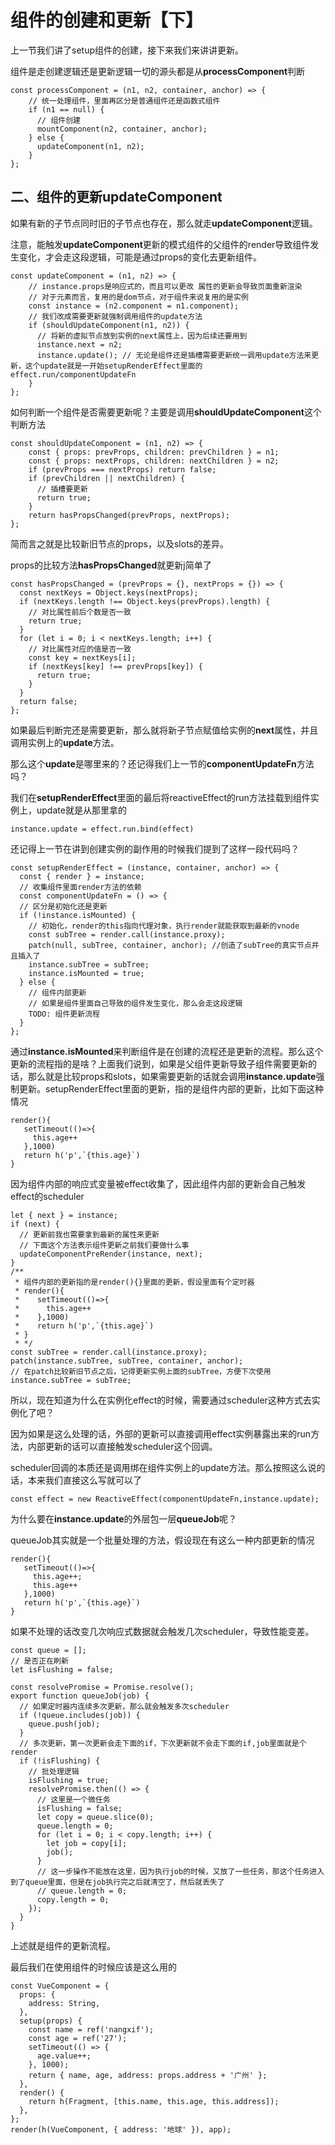 # 组件的创建和更新【下】

上一节我们讲了setup组件的创建，接下来我们来讲讲更新。

组件是走创建逻辑还是更新逻辑一切的源头都是从**processComponent**判断

```
const processComponent = (n1, n2, container, anchor) => {
    // 统一处理组件，里面再区分是普通组件还是函数式组件
    if (n1 == null) {
      // 组件创建
      mountComponent(n2, container, anchor);
    } else {
      updateComponent(n1, n2);
    }
};
```

## 二、组件的更新updateComponent

如果有新的子节点同时旧的子节点也存在，那么就走**updateComponent**逻辑。

注意，能触发**updateComponent**更新的模式组件的父组件的render导致组件发生变化，才会走这段逻辑，可能是通过props的变化去更新组件。

```
const updateComponent = (n1, n2) => {
    // instance.props是响应式的，而且可以更改 属性的更新会导致页面重新渲染
    // 对于元素而言，复用的是dom节点，对于组件来说复用的是实例
    const instance = (n2.component = n1.component);
    // 我们改成需要更新就强制调用组件的update方法
    if (shouldUpdateComponent(n1, n2)) {
      // 将新的虚拟节点放到实例的next属性上，因为后续还要用到
      instance.next = n2;
      instance.update(); // 无论是组件还是插槽需要更新统一调用update方法来更新，这个update就是一开始setupRenderEffect里面的effect.run/componentUpdateFn
    }
};
```

如何判断一个组件是否需要更新呢？主要是调用**shouldUpdateComponent**这个判断方法

```
const shouldUpdateComponent = (n1, n2) => {
    const { props: prevProps, children: prevChildren } = n1;
    const { props: nextProps, children: nextChildren } = n2;
    if (prevProps === nextProps) return false;
    if (prevChildren || nextChildren) {
      // 插槽要更新
      return true;
    }
    return hasPropsChanged(prevProps, nextProps);
};
```

简而言之就是比较新旧节点的props，以及slots的差异。

props的比较方法**hasPropsChanged**就更新j简单了

```
const hasPropsChanged = (prevProps = {}, nextProps = {}) => {
  const nextKeys = Object.keys(nextProps);
  if (nextKeys.length !== Object.keys(prevProps).length) {
    // 对比属性前后个数是否一致
    return true;
  }
  for (let i = 0; i < nextKeys.length; i++) {
    // 对比属性对应的值是否一致
    const key = nextKeys[i];
    if (nextKeys[key] !== prevProps[key]) {
      return true;
    }
  }
  return false;
};
```

如果最后判断完还是需要更新，那么就将新子节点赋值给实例的**next**属性，并且调用实例上的**update**方法。

那么这个**update**是哪里来的？还记得我们上一节的**componentUpdateFn**方法吗？

我们在**setupRenderEffect**里面的最后将reactiveEffect的run方法挂载到组件实例上，update就是从那里拿的

```
instance.update = effect.run.bind(effect)
```

还记得上一节在讲到创建实例的副作用的时候我们提到了这样一段代码吗？

```
const setupRenderEffect = (instance, container, anchor) => {
  const { render } = instance;
  // 收集组件里面render方法的依赖
  const componentUpdateFn = () => {
  // 区分是初始化还是更新
  if (!instance.isMounted) {
    // 初始化，render的this指向代理对象，执行render就能获取到最新的vnode
    const subTree = render.call(instance.proxy);
    patch(null, subTree, container, anchor); //创造了subTree的真实节点并且插入了
    instance.subTree = subTree;
    instance.isMounted = true;
  } else {
    // 组件内部更新
    // 如果是组件里面自己导致的组件发生变化，那么会走这段逻辑
    TODO: 组件更新流程
  }
};
```

通过**instance.isMounted**来判断组件是在创建的流程还是更新的流程。那么这个更新的流程指的是啥？上面我们说到，如果是父组件更新导致子组件需要更新的话，那么就是比较props和slots，如果需要更新的话就会调用**instance.update**强制更新。setupRenderEffect里面的更新，指的是组件内部的更新，比如下面这种情况

```
render(){
   setTimeout(()=>{
     this.age++
   },1000)
   return h('p',`{this.age}`)
}
```

因为组件内部的响应式变量被effect收集了，因此组件内部的更新会自己触发effect的scheduler

```
let { next } = instance;
if (next) {
  // 更新前我也需要拿到最新的属性来更新
  // 下面这个方法表示组件更新之前我们要做什么事
  updateComponentPreRender(instance, next);
}
/**
 * 组件内部的更新指的是render(){}里面的更新，假设里面有个定时器
 * render(){
 *    setTimeout(()=>{
 *      this.age++
 *    },1000)
 *    return h('p',`{this.age}`)
 * }
 * */
const subTree = render.call(instance.proxy);
patch(instance.subTree, subTree, container, anchor);
// 在patch比较新旧节点之后，记得更新实例上面的subTree，方便下次使用
instance.subTree = subTree;
```

所以，现在知道为什么在实例化effect的时候，需要通过scheduler这种方式去实例化了吧？

因为如果是这么处理的话，外部的更新可以直接调用effect实例暴露出来的run方法，内部更新的话可以直接触发scheduler这个回调。

scheduler回调的本质还是调用绑在组件实例上的update方法。那么按照这么说的话，本来我们直接这么写就可以了

```
const effect = new ReactiveEffect(componentUpdateFn,instance.update);
```

为什么要在**instance.update**的外层包一层**queueJob**呢？

queueJob其实就是一个批量处理的方法，假设现在有这么一种内部更新的情况

```
render(){
   setTimeout(()=>{
     this.age++;
     this.age++
   },1000)
   return h('p',`{this.age}`)
}
```

如果不处理的话改变几次响应式数据就会触发几次scheduler，导致性能变差。

```
const queue = [];
// 是否正在刷新
let isFlushing = false;

const resolvePromise = Promise.resolve();
export function queueJob(job) {
  // 如果定时器内连续多次更新，那么就会触发多次scheduler
  if (!queue.includes(job)) {
    queue.push(job);
  }
  // 多次更新，第一次更新会走下面的if，下次更新就不会走下面的if,job里面就是个render
  if (!isFlushing) {
    // 批处理逻辑
    isFlushing = true;
    resolvePromise.then(() => {
      // 这里是一个微任务
      isFlushing = false;
      let copy = queue.slice(0);
      queue.length = 0;
      for (let i = 0; i < copy.length; i++) {
        let job = copy[i];
        job();
      }
      // 这一步操作不能放在这里，因为执行job的时候，又放了一些任务，那这个任务进入到了queue里面，但是在job执行完之后就清空了，然后就丢失了
      // queue.length = 0;
      copy.length = 0;
    });
  }
}
```

上述就是组件的更新流程。

最后我们在使用组件的时候应该是这么用的

```
const VueComponent = {
  props: {
    address: String,
  },
  setup(props) {
    const name = ref('nangxif');
    const age = ref('27');
    setTimeout(() => {
      age.value++;
    }, 1000);
    return { name, age, address: props.address + '广州' };
  },
  render() {
    return h(Fragment, [this.name, this.age, this.address]);
  },
};
render(h(VueComponent, { address: '地球' }), app);
```

